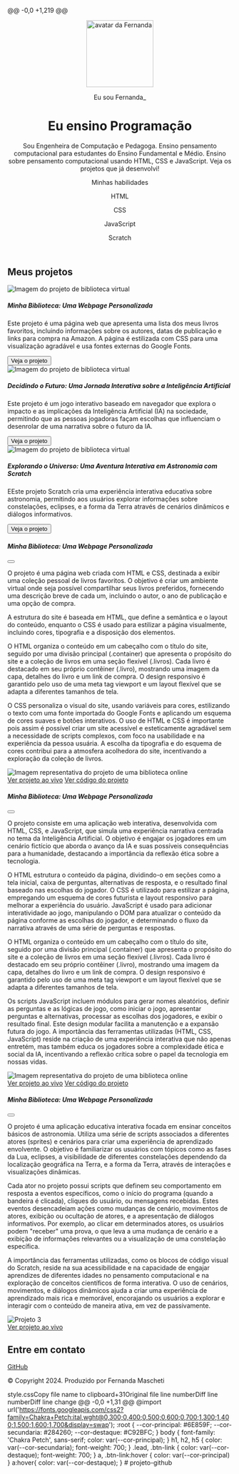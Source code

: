 @@ -0,0 +1,219 @@ <!DOCTYPE html> <html lang="pt-br">  <head>     <meta charset="UTF-8">     <meta name="viewport" content="width=device-width, initial-scale=1.0">     <link href="https://cdn.jsdelivr.net/npm/bootstrap@5.3.2/dist/css/bootstrap.min.css" rel="stylesheet">     <link rel="stylesheet" href="https://cdn.jsdelivr.net/npm/bootstrap-icons@1.11.3/font/bootstrap-icons.min.css">     <link rel="stylesheet" href="style.css">     <title>Meu portfólio</title> </head>  <body>     <header class="container text-center">         <img src="img/avatar-perfil.png" alt="avatar da Fernanda" class="rounded-circle" width="150" height="150"             srcset="">         <p class="lead">Eu sou Fernanda_</p>         <h1>Eu ensino Programação</h1>         <p>Sou Engenheira de Computação e Pedagoga. Ensino pensamento computacional para estudantes do Ensino             Fundamental e Médio. Ensino sobre pensamento computacional usando HTML, CSS e JavaScript. Veja os projetos             que já desenvolvi!</p>         <p>Minhas habilidades</p>         <div>             <p class="badge bg-secondary">HTML</p>             <p class="badge bg-secondary">CSS</p>             <p class="badge bg-secondary">JavaScript</p>             <p class="badge bg-secondary">Scratch</p>         </div>     </header>     <main class="container mt-5">         <h2>Meus projetos</h2>         <div class="row">             <!-- Projeto 1 -->             <div class="col-md-4">                 <div class="card">                     <img src="img/projeto-1.png" class="card-img-top" alt="Imagem do projeto de biblioteca virtual">                     <div class="card-body">                         <h5 class="card-title">Minha Biblioteca: Uma Webpage Personalizada</h5>                         <p class="card-text">Este projeto é uma página web que apresenta uma lista dos meus livros                             favoritos, incluindo informações sobre os autores, datas de publicação e links para compra                             na Amazon. A página é estilizada com CSS para uma visualização agradável e usa fontes                             externas do Google Fonts.                         </p>                         <button type="button" class="btn btn-link" data-bs-toggle="modal" data-bs-target="#modal1">Veja                             o projeto</button>                     </div>                 </div>             </div>             <!-- Projeto 2 -->             <div class="col-md-4">                 <div class="card">                     <img src="img/projeto-2.png" class="card-img-top" alt="Imagem do projeto de biblioteca virtual">                     <div class="card-body">                         <h5 class="card-title">Decidindo o Futuro: Uma Jornada Interativa sobre a Inteligência                             Artificial</h5>                         <p class="card-text">Este projeto é um jogo interativo baseado em navegador que explora o                             impacto e as implicações da Inteligência Artificial (IA) na sociedade, permitindo que as                             pessoas jogadoras façam escolhas que influenciam o desenrolar de uma narrativa sobre o                             futuro da IA.</p>                         <button type="button" class="btn btn-link" data-bs-toggle="modal" data-bs-target="#modal2">Veja                             o projeto</button>                     </div>                 </div>             </div>              <!-- Projeto 3 -->             <div class="col-md-4">                 <div class="card">                     <img src="img/projeto-3.png" class="card-img-top" alt="Imagem do projeto de biblioteca virtual">                     <div class="card-body">                         <h5 class="card-title">Explorando o Universo: Uma Aventura Interativa em Astronomia com Scratch                         </h5>                         <p class="card-text">EEste projeto Scratch cria uma experiência interativa educativa sobre                             astronomia, permitindo aos usuários explorar informações sobre constelações, eclipses, e a                             forma da Terra através de cenários dinâmicos e diálogos informativos.                         </p>                         <button type="button" class="btn btn-link" data-bs-toggle="modal" data-bs-target="#modal3">Veja                             o projeto</button>                     </div>                 </div>             </div>         </div>     </main>      <!-- Modal 1 -->     <div class="modal" id="modal1" tabindex="-1">         <div class="modal-dialog">             <div class="modal-content">                 <div class="modal-header">                     <h5 class="modal-title">Minha Biblioteca: Uma Webpage Personalizada</h5>                     <button type="button" class="btn-close" data-bs-dismiss="modal" aria-label="Close"></button>                 </div>                 <div class="modal-body">                     <p>O projeto é uma página web criada com HTML e CSS, destinada a exibir uma coleção pessoal de                         livros favoritos. O objetivo é criar um ambiente virtual onde seja possível compartilhar                         seus livros preferidos, fornecendo uma descrição breve de cada um, incluindo o autor, o ano                         de publicação e uma opção de compra.</p>                     <p>A estrutura do site é baseada em HTML, que define a semântica e o layout do conteúdo,                         enquanto o CSS é usado para estilizar a página visualmente, incluindo cores, tipografia e a                         disposição dos elementos.</p>                     <p>O HTML organiza o conteúdo em um cabeçalho com o título do site, seguido por uma divisão                         principal (.container) que apresenta o propósito do site e a coleção de livros em uma seção                         flexível (.livros). Cada livro é destacado em seu próprio contêiner (.livro), mostrando uma                         imagem da capa, detalhes do livro e um link de compra. O design responsivo é garantido pelo                         uso de uma meta tag viewport e um layout flexível que se adapta a diferentes tamanhos de                         tela.</p>                     <p>O CSS personaliza o visual do site, usando variáveis para cores, estilizando o texto com uma                         fonte importada do Google Fonts e aplicando um esquema de cores suaves e botões interativos.                         O uso de HTML e CSS é importante pois assim é possível criar um site acessível e                         esteticamente agradável sem a necessidade de scripts complexos, com foco na usabilidade e na                         experiência da pessoa usuária. A escolha da tipografia e do esquema de cores contribui para                         a atmosfera acolhedora do site, incentivando a exploração da coleção de livros.</p>                     <img src="img/projeto-1.png" class="img-fluid w-100"                         alt="Imagem representativa do projeto de uma biblioteca online">                 </div>                 <div class="modal-footer">                     <a href="https://femascheti.github.io/minhas-leituras/">Ver projeto ao vivo</a>                     <a href="https://github.com/femascheti/minhas-leituras">Ver código do projeto</a>                 </div>             </div>         </div>     </div>     <!-- Modal 2 -->     <div class="modal" id="modal2" tabindex="-1">         <div class="modal-dialog">             <div class="modal-content">                 <div class="modal-header">                     <h5 class="modal-title">Minha Biblioteca: Uma Webpage Personalizada</h5>                     <button type="button" class="btn-close" data-bs-dismiss="modal" aria-label="Close"></button>                 </div>                 <div class="modal-body">                     <p>O projeto consiste em uma aplicação web interativa, desenvolvida com HTML, CSS, e JavaScript, que                         simula uma experiência narrativa centrada no tema da Inteligência Artificial. O objetivo é                         engajar os jogadores em um cenário fictício que aborda o avanço da IA e suas possíveis                         consequências para a humanidade, destacando a importância da reflexão ética sobre a tecnologia.                     </p>                     <p>O HTML estrutura o conteúdo da página, dividindo-o em seções como a tela inicial, caixa de                         perguntas, alternativas de resposta, e o resultado final baseado nas escolhas do jogador. O CSS                         é utilizado para estilizar a página, empregando um esquema de cores futurista e layout                         responsivo para melhorar a experiência do usuário. JavaScript é usado para adicionar                         interatividade ao jogo, manipulando o DOM para atualizar o conteúdo da página conforme as                         escolhas do jogador, e determinando o fluxo da narrativa através de uma série de perguntas e                         respostas.</p>                     <p>O HTML organiza o conteúdo em um cabeçalho com o título do site, seguido por uma divisão                         principal (.container) que apresenta o propósito do site e a coleção de livros em uma seção                         flexível (.livros). Cada livro é destacado em seu próprio contêiner (.livro), mostrando uma                         imagem da capa, detalhes do livro e um link de compra. O design responsivo é garantido pelo                         uso de uma meta tag viewport e um layout flexível que se adapta a diferentes tamanhos de                         tela.</p>                     <p>Os scripts JavaScript incluem módulos para gerar nomes aleatórios, definir as perguntas e as                         lógicas de jogo, como iniciar o jogo, apresentar perguntas e alternativas, processar as escolhas                         dos jogadores, e exibir o resultado final. Este design modular facilita a manutenção e a                         expansão futura do jogo. A importância das ferramentas utilizadas (HTML, CSS, JavaScript) reside                         na criação de uma experiência interativa que não apenas entretém, mas também educa os jogadores                         sobre a complexidade ética e social da IA, incentivando a reflexão crítica sobre o papel da                         tecnologia em nossas vidas.                     </p>                     <img src="img/projeto-2.png" class="img-fluid w-100"                         alt="Imagem representativa do projeto de uma biblioteca online">                 </div>                 <div class="modal-footer">                     <a href="https://femascheti.github.io/tecnicas-computacionais-refletindo-sobre-ia/">Ver projeto ao                         vivo</a>                     <a href="https://github.com/femascheti/tecnicas-computacionais-refletindo-sobre-ia">Ver código do                         projeto</a>                 </div>             </div>         </div>     </div>      <!-- Modal 3 -->     <div class="modal" id="modal3" tabindex="-1">         <div class="modal-dialog">             <div class="modal-content">                 <div class="modal-header">                     <h5 class="modal-title">Minha Biblioteca: Uma Webpage Personalizada</h5>                     <button type="button" class="btn-close" data-bs-dismiss="modal" aria-label="Close"></button>                 </div>                 <div class="modal-body">                     <p>O projeto é uma aplicação educativa interativa focada em ensinar conceitos básicos de                         astronomia. Utiliza uma série de scripts associados a diferentes atores (sprites) e                         cenários para criar uma experiência de aprendizado envolvente. O objetivo é familiarizar                         os usuários com tópicos como as fases da Lua, eclipses, a visibilidade de diferentes                         constelações dependendo da localização geográfica na Terra, e a forma da Terra, através                         de interações e visualizações dinâmicas.</p>                     <p>Cada ator no projeto possui scripts que definem seu comportamento em resposta a eventos                         específicos, como o início do programa (quando a bandeira é clicada), cliques do                         usuário, ou mensagens recebidas. Estes eventos desencadeiam ações como mudanças de                         cenário, movimentos de atores, exibição ou ocultação de atores, e a apresentação de                         diálogos informativos. Por exemplo, ao clicar em determinados atores, os usuários podem                         "receber" uma prova, o que leva a uma mudança de cenário e a exibição de informações                         relevantes ou a visualização de uma constelação específica.</p>                     <p>A importância das ferramentas utilizadas, como os blocos de código visual do Scratch,                         reside na sua acessibilidade e na capacidade de engajar aprendizes de diferentes idades                         no pensamento computacional e na exploração de conceitos científicos de forma                         interativa. O uso de cenários, movimentos, e diálogos dinâmicos ajuda a criar uma                         experiência de aprendizado mais rica e memorável, encorajando os usuários a explorar e                         interagir com o conteúdo de maneira ativa, em vez de passivamente.</p>                     <img src="img/projeto-3.png" alt="Projeto 3" class="img-fluid w-100">                 </div>                 <div class="modal-footer">                     <a href="https://scratch.mit.edu/projects/951732825/">Ver projeto ao vivo</a>                 </div>             </div>         </div>     </div>     <footer class="container py-5">         <h2>Entre em contato</h2>         <div>             <i class="bi bi-github"></i>             <a href="https://github.com/femascheti">GitHub</a>         </div>         <p class="my-5 text-center">© Copyright 2024. Produzido por Fernanda Mascheti</p>     </footer>      <script src="https://cdn.jsdelivr.net/npm/bootstrap@5.3.2/dist/js/bootstrap.bundle.min.js"></script> </body>  </html>
‎style.cssCopy file name to clipboard+31Original file line numberDiff line numberDiff line change @@ -0,0 +1,31 @@ @import url('https://fonts.googleapis.com/css2?family=Chakra+Petch:ital,wght@0,300;0,400;0,500;0,600;0,700;1,300;1,400;1,500;1,600;1,700&display=swap');  :root {     --cor-principal: #6E859F;     --cor-secundaria: #284260;     --cor-destaque: #C92BFC; }  body {     font-family: 'Chakra Petch', sans-serif;     color: var(--cor-principal); }  h1, h2, h5 {     color: var(--cor-secundaria);     font-weight: 700; }  .lead, .btn-link {     color: var(--cor-destaque);     font-weight: 700; }  a, .btn-link:hover {     color: var(--cor-principal) }  a:hover{     color: var(--cor-destaque); } # projeto-github

